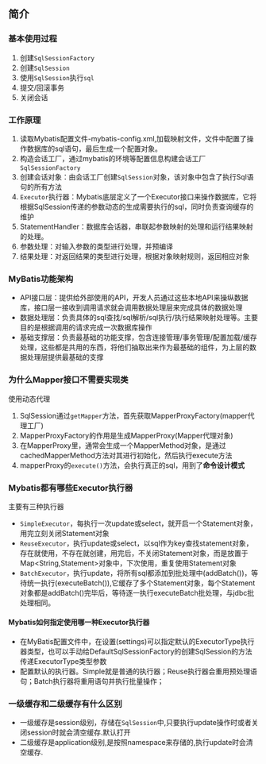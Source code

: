 ## 简介

### 基本使用过程

1. 创建`SqlSessionFactory`
2. 创建`SqlSession`
3. 使用`SqlSession`执行`sql`
4. 提交/回滚事务
5. 关闭会话

### 工作原理

1. 读取Mybatis配置文件-mybatis-config.xml,加载映射文件，文件中配置了操作数据库的sql语句，最后生成一个配置对象。
2. 构造会话工厂，通过mybatis的环境等配置信息构建会话工厂`SqlSessionFactory`
3. 创建会话对象：由会话工厂创建`SqlSession`对象，该对象中包含了执行Sql语句的所有方法
4. `Executor`执行器：Mybatis底层定义了一个Executor接口来操作数据库，它将根据SqlSession传递的参数动态的生成需要执行的sql，同时负责查询缓存的维护
5. StatementHandler：数据库会话器，串联起参数映射的处理和运行结果映射的处理。
6. 参数处理：对输入参数的类型进行处理，并预编译
7. 结果处理：对返回结果的类型进行处理，根据对象映射规则，返回相应对象

### MyBatis功能架构

- API接口层：提供给外部使用的API，开发人员通过这些本地API来操纵数据库，接口层一接收到调用请求就会调用数据处理层来完成具体的数据处理
- 数据处理层：负责具体的sql查找/sql解析/sql执行/执行结果映射处理等。主要目的是根据调用的请求完成一次数据库操作
- 基础支撑层：负责最基础的功能支撑，包含连接管理/事务管理/配置加载/缓存处理，这些都是共用的东西，将他们抽取出来作为最基础的组件，为上层的数据处理层提供最基础的支撑

### 为什么Mapper接口不需要实现类

使用动态代理

1. SqlSession通过`getMapper`方法，首先获取MapperProxyFactory(mapper代理工厂)
2. MapperProxyFactory的作用是生成MapperProxy(Mapper代理对象)
3. 在MapperProxy里，通常会生成一个MapperMethod对象，是通过cachedMapperMethod方法对其进行初始化，然后执行execute方法
4. mapperProxy的`execute()`方法，会执行真正的sql，用到了**命令设计模式**

### Mybatis都有哪些Executor执行器

主要有三种执行器

- `SimpleExecutor`，每执行一次update或select，就开启一个Statement对象，用完立刻关闭Statement对象
- `ReuseExecutor`，执行update或select，以sql作为key查找statement对象，存在就使用，不存在就创建，用完后，不关闭Statement对象，而是放置于Map<String,Statement>对象中，下次使用，重复使用Statement对象
- `BatchExecutor`，执行update，将所有sql都添加到批处理中(addBatch())，等待统一执行(executeBatch()),它缓存了多个Statement对象，每个Statement对象都是addBatch()完毕后，等待逐一执行executeBatch批处理，与jdbc批处理相同。

#### Mybatis如何指定使用哪一种Executor执行器

- 在MyBatis配置文件中，在设置(settings)可以指定默认的ExecutorType执行器类型，也可以手动给DefaultSqlSessionFactory的创建SqlSession的方法传递ExecutorType类型参数
- 配置默认的执行器。Simple就是普通的执行器；Reuse执行器会重用预处理语句；Batch执行器将重用语句并执行批量操作；

### 一级缓存和二级缓存有什么区别

- 一级缓存是session级别，存储在`SqlSession`中,只要执行update操作时或者关闭session时就会清空缓存.默认打开
- 二级缓存是application级别,是按照namespace来存储的,执行update时会清空缓存.

